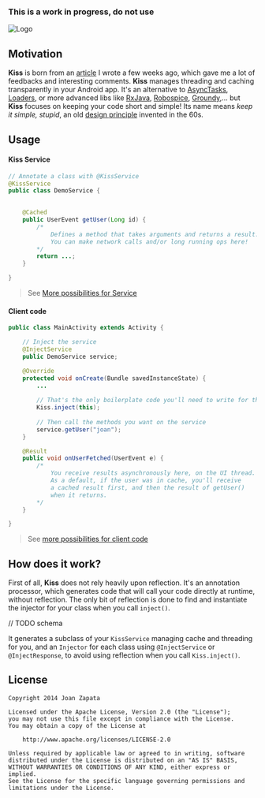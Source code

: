 ### This is a work in progress, do not use

![Logo](https://raw.githubusercontent.com/JoanZapata/android-kiss/master/logo.png)

## Motivation

**Kiss** is born from an [article](http://blog.joanzapata.com/robust-architecture-for-an-android-app/) I wrote a few weeks ago, which gave me a lot of feedbacks and interesting comments. **Kiss** manages threading and caching transparently in your Android app. It's an alternative to [AsyncTasks](http://developer.android.com/reference/android/os/AsyncTask.html), [Loaders](http://developer.android.com/guide/components/loaders.html), or more advanced libs like [RxJava](https://github.com/Netflix/RxJava), [Robospice](https://github.com/stephanenicolas/robospice), [Groundy](https://github.com/telly/groundy),… but **Kiss** focuses on keeping your code short and simple! Its name means *keep it simple, stupid*, an old [design principle](http://en.wikipedia.org/wiki/KISS_principle) invented in the 60s.

## Usage

#### Kiss Service

```java
// Annotate a class with @KissService
@KissService
public class DemoService {

   
    @Cached
    public UserEvent getUser(Long id) {
        /*
            Defines a method that takes arguments and returns a result.
            You can make network calls and/or long running ops here!
        */
        return ...;
    }

}
```
> See [More possibilities for Service](https://github.com/JoanZapata/android-kiss/blob/master/android-kiss-demo/src/main/java/com/joanzap/android/kiss/demo/DemoService.java)

#### Client code

```java
public class MainActivity extends Activity {

    // Inject the service
    @InjectService 
    public DemoService service;

    @Override 
    protected void onCreate(Bundle savedInstanceState) {
        ...
        
        // That's the only boilerplate code you'll need to write for this lib!
        Kiss.inject(this);
        
        // Then call the methods you want on the service
        service.getUser("joan");
    }

    @Result 
    public void onUserFetched(UserEvent e) {
        /* 
            You receive results asynchronously here, on the UI thread.
            As a default, if the user was in cache, you'll receive
            a cached result first, and then the result of getUser()
            when it returns.
        */
    }

}
```

> See [more possibilities for client code](https://github.com/JoanZapata/android-kiss/blob/master/android-kiss-demo/src/main/java/com/joanzap/android/kiss/demo/MainActivity.java)

## How does it work?

First of all, **Kiss** does not rely heavily upon reflection. It's an annotation processor, which generates code that will call your code directly at runtime, without reflection. The only bit of reflection is done to find and instantiate the injector for your class when you call ```inject()```.

// TODO schema

It generates a subclass of your ```KissService``` managing cache and threading for you, and an ```Injector``` for each class using ```@InjectService``` or ```@InjectResponse```, to avoid using reflection when you call ```Kiss.inject()```.

## License

```
Copyright 2014 Joan Zapata

Licensed under the Apache License, Version 2.0 (the "License");
you may not use this file except in compliance with the License.
You may obtain a copy of the License at

    http://www.apache.org/licenses/LICENSE-2.0

Unless required by applicable law or agreed to in writing, software
distributed under the License is distributed on an "AS IS" BASIS,
WITHOUT WARRANTIES OR CONDITIONS OF ANY KIND, either express or implied.
See the License for the specific language governing permissions and
limitations under the License.
```
